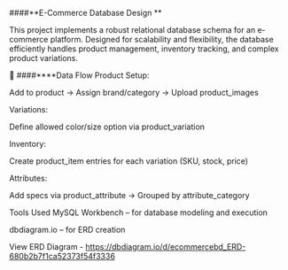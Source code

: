 ####**E-Commerce Database Design **

This project implements a robust relational database schema for an e-commerce platform. Designed for scalability and flexibility, the database efficiently handles product management, inventory tracking, and complex product variations.

🔄 ####****Data Flow
Product Setup:

Add to product → Assign brand/category → Upload product_images

Variations:

Define allowed color/size option via product_variation

Inventory:

Create product_item entries for each variation (SKU, stock, price)

Attributes:

Add specs via product_attribute → Grouped by attribute_category

 Tools Used
MySQL Workbench – for database modeling and execution

dbdiagram.io – for ERD creation

View ERD Diagram - https://dbdiagram.io/d/ecommercebd_ERD-680b2b7f1ca52373f54f3336
